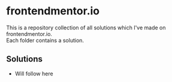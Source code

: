 # frontendmentor.io

This is a repository collection of all solutions which I've made on frontendmentor.io. <br>
Each folder contains a solution. 

## Solutions

- Will follow here
